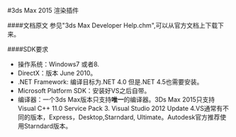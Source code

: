 #3ds Max 2015 渲染插件

####文档原文
参见"3ds Max Developer Help.chm",可以从官方文档上下载下来。

####SDK要求 
- 操作系统：Windows7 或者8.
- DirectX：版本 June 2010。
- .NET Framework: 编译目标为.NET 4.0 但是.NET 4.5也需要安装。
- Microsoft Platform SDK：安装好VS之后自带。
- 编译器：一个3ds Max版本只支持**唯一**的编译器。3Ds Max 2015只支持Visual C++ 11.0 Service Pack 3. Visual Studio 2012 Update 4.VS通常有不同的版本，Express，Desktop,Starndard, Ultimate。Autodesk官方推荐使用Starndard版本。
